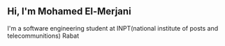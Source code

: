 ## Hi, I'm Mohamed El-Merjani

I'm a software engineering student at INPT(national institute of posts and telecommunitions) Rabat 



